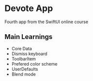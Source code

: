 #  Devote App

Fourth app from the SwiftUI online course

## Main Learnings

- Core Data
- Dismiss keyboard
- ToolbarItem
- Prefered color scheme
- UserDefaults
- Blend mode
